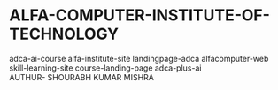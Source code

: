 # ALFA-COMPUTER-INSTITUTE-OF-TECHNOLOGY
adca-ai-course  alfa-institute-site  landingpage-adca  alfacomputer-web  skill-learning-site  course-landing-page  adca-plus-ai
<BR>
AUTHUR- SHOURABH KUMAR MISHRA
